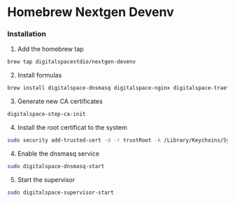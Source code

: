 # Homebrew Nextgen Devenv

### Installation

1. Add the homebrew tap
```bash
brew tap digitalspacestdio/nextgen-devenv
```

2. Install formulas
```bash
brew install digitalspace-dnsmasq digitalspace-nginx digitalspace-traefik digitalspace-supervisor
```

3. Generate new CA certificates
```bash
digitalspace-step-ca-init
```
4. Install the root certificat to the system
```bash
sudo security add-trusted-cert -d -r trustRoot -k /Library/Keychains/System.keychain ~/.step/authorities/digitalspace-step-ca/certs/root_ca.crt
```

4. Enable the dnsmasq service
```bash
sudo digitalspace-dnsmasq-start
```

5. Start the supervisor
```bash
sudo digitalspace-supervisor-start
```
